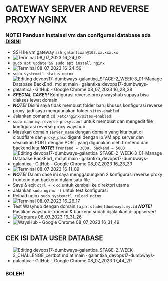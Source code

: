# GATEWAY SERVER AND REVERSE PROXY NGINX
### NOTE! Panduan instalasi vm dan configurasi database ada [DISINI](https://github.com/galantixa/devops17-dumbways-galantixa/blob/main/STAGE-2/WEEK-3/01-Cloud%20Computing/.md)
-  SSH ke vm gateway ```ssh galantixaa@103.xx.xxx.xx```
-  ![Terminal 08_07_2023 16_24_02](https://github.com/galantixa/devops17-dumbways-galantixa/assets/92994294/1359e903-b6c6-4e5e-88a0-b8c43aacb3f9)
-  ```sudo apt update && sudo apt install nginx```
-  ![Terminal 08_07_2023 16_24_59](https://github.com/galantixa/devops17-dumbways-galantixa/assets/92994294/5262c814-1227-41b1-8469-0374888e80ba)
-  ```sudo systemctl status nginx```
-  ![Editing devops17-dumbways-galantixa_STAGE-2_WEEK-3_01-Manage Database   BackEnd_ md at main · galantixa_devops17-dumbways-galantixa · GitHub - Google Chrome 08_07_2023 16_28_38](https://github.com/galantixa/devops17-dumbways-galantixa/assets/92994294/8954519d-c7e3-4988-a4e9-b3c5704bd9ef)
-  ***SPECIAL CASE!!!*** Konfigurasi reverse proxy wayshub supaya bisa diakses lewat domain
-  ***NOTE!*** Disini saya tidak membuat folder baru khusus konfigurasi reverse proxy. jadi saya menguunakan folder ```sites-enabled```
-   Jalankan comand ```cd /etc/nginx/sites-enabled```
-   ```sudo nano my.reverse-proxy.conf``` untuk membuat dan mengedit file konfigurasi reverse proxy wayshub
-   Masukan domain ```server_name``` dengan domain yang kita buat di cloudflare dan ```proxy_pass``` diganti dengan ip VM app server dan sesuaikan PORT dengan PORT yang digunakan oleh frontend dan backend kita ***NOTE!*** ```frontend = 3000, backend = 5000```
-  ![Editing devops17-dumbways-galantixa_STAGE-2_WEEK-3_01-Manage Database   BackEnd_ md at main · galantixa_devops17-dumbways-galantixa · GitHub - Google Chrome 08_07_2023 16_23_33](https://github.com/galantixa/devops17-dumbways-galantixa/assets/92994294/9d25d24a-9bb8-42c2-be56-edaefbb9cdb8)
-  ![Terminal 08_07_2023 16_11_09](https://github.com/galantixa/devops17-dumbways-galantixa/assets/92994294/7468cda6-4d21-4ba7-9f9c-eb86690c453d)
-   ***NOTE!*** Dalam case ini saya menggabungkan 2 konfigurasi reverse proxy frontend dan backend dalam satu file
-  Save & exit ```ctrl + x``` ```cd``` untuk kembali ke direktori utama
-  Jalankan ```sudo nginx -t``` untuk test konfigurasi
-  Reload nginx ```sudo systemctl reload nginx```
-  ![Terminal 08_07_2023 16_26_17](https://github.com/galantixa/devops17-dumbways-galantixa/assets/92994294/c7cf63ca-3b85-47a9-ae6a-04d5a2a46475)
-  Test Wasyhub dengan domain ```fajar.studentdumbways.my.id``` ***NOTE!*** Pastikan wayshub-fronend & backend sudah dijalankan di appserver!
-  ![Captures 08_07_2023 16_31_26](https://github.com/galantixa/devops17-dumbways-galantixa/assets/92994294/b750fd5e-5706-41a5-96a2-8ffe9512520e)
-  ![WaysHub - Google Chrome 08_07_2023 16_31_49](https://github.com/galantixa/devops17-dumbways-galantixa/assets/92994294/b2cc8633-7939-4319-b3aa-dba9b70c4b19)


## CEK ISI DATA USER DATABASE
- ![Editing devops17-dumbways-galantixa_STAGE-2_WEEK-3_CHALLENGE_certbot md at main · galantixa_devops17-dumbways-galantixa · GitHub - Google Chrome 08_07_2023 17_44_29](https://github.com/galantixa/devops17-dumbways-galantixa/assets/92994294/80ebef79-58c3-4604-ad18-3dc0916ac3ef)

### BOLEH!

